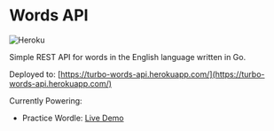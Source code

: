 # Words API

![Heroku](https://pyheroku-badge.herokuapp.com/?app=<turbo-words-api>&style=<flat>)

Simple REST API for words in the English language written in Go.

Deployed to: [https://turbo-words-api.herokuapp.com/](https://turbo-words-api.herokuapp.com/)

Currently Powering:

- Practice Wordle: [Live Demo](https://turbo-wordle.netlify.app/)
